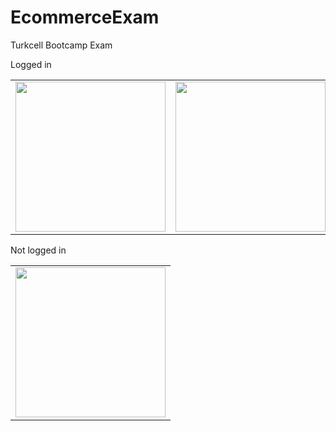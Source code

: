 # EcommerceExam

Turkcell Bootcamp Exam


<table>
  
  <label>Logged in</label>
  
  
  <tr>
    <td><img src="https://user-images.githubusercontent.com/50170946/159508333-15c26d54-7636-4f37-b53c-8085c886b8a7.png" width="240px"/></td>
    <td><img src="https://user-images.githubusercontent.com/50170946/159508342-1a2f6606-4d90-4344-b529-00eabd067645.png" width="240px"/></td>
    <td><img src="https://user-images.githubusercontent.com/50170946/159508349-38b2614d-c34c-48ae-b43d-5a2d8384848d.png" width="240px"/></td>
  </tr>
  

  </table>
  
  <table>
  
  <label>Not logged in</label>
  
  <tr>
    <td><img src="https://user-images.githubusercontent.com/50170946/159508352-2d479498-6754-40ed-9622-06fcb155d639.png" width="240px"/></td>
   
  </tr>
  

  </table>


